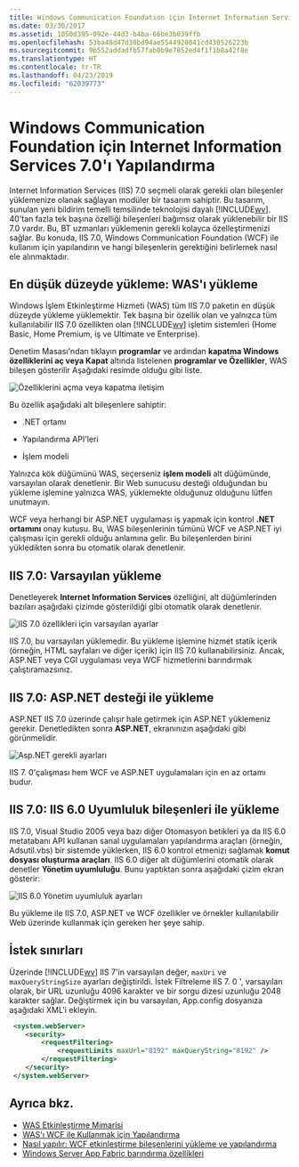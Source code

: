```yaml
---
title: Windows Communication Foundation için Internet Information Services 7.0'ı Yapılandırma
ms.date: 03/30/2017
ms.assetid: 1050d395-092e-44d3-b4ba-66be3b039ffb
ms.openlocfilehash: 53ba48d47d30bd94ae5544920041cd430526223b
ms.sourcegitcommit: 9b552addadfb57fab0b9e7852ed4f1f1b8a42f8e
ms.translationtype: HT
ms.contentlocale: tr-TR
ms.lasthandoff: 04/23/2019
ms.locfileid: "62039773"
---
```

# <a name="configuring-internet-information-services-70-for-windows-communication-foundation"></a>Windows Communication Foundation için Internet Information Services 7.0'ı Yapılandırma

Internet Information Services (IIS) 7.0 seçmeli olarak gerekli olan bileşenler yüklemenize olanak sağlayan modüler bir tasarım sahiptir. Bu tasarım, sunulan yeni bildirim temelli temsilinde teknolojisi dayalı [!INCLUDE[wv](../../../../includes/wv-md.md)]. 40'tan fazla tek başına özelliği bileşenleri bağımsız olarak yüklenebilir bir IIS 7.0 vardır. Bu, BT uzmanları yüklemenin gerekli kolayca özelleştirmenizi sağlar. Bu konuda, IIS 7.0, Windows Communication Foundation (WCF) ile kullanım için yapılandırın ve hangi bileşenlerin gerektiğini belirlemek nasıl ele alınmaktadır.

## <a name="minimal-installation-installing-was"></a>En düşük düzeyde yükleme: WAS'ı yükleme
 Windows İşlem Etkinleştirme Hizmeti (WAS) tüm IIS 7.0 paketin en düşük düzeyde yükleme yüklemektir. Tek başına bir özellik olan ve yalnızca tüm kullanılabilir IIS 7.0 özellikten olan [!INCLUDE[wv](../../../../includes/wv-md.md)] işletim sistemleri (Home Basic, Home Premium, iş ve Ultimate ve Enterprise).

 Denetim Masası'ndan tıklayın **programlar** ve ardından **kapatma Windows özelliklerini aç veya Kapat** altında listelenen **programlar ve Özellikler**, WAS bileşen gösterilir Aşağıdaki resimde olduğu gibi liste.

 ![Özelliklerini açma veya kapatma iletişim](../../../../docs/framework/wcf/feature-details/media/wcfc-turnfeaturesonoroffs.gif "wcfc_TurnFeaturesOnOrOffs")

 Bu özellik aşağıdaki alt bileşenlere sahiptir:

- .NET ortamı

- Yapılandırma API'leri

- İşlem modeli

 Yalnızca kök düğümünü WAS, seçerseniz **işlem modeli** alt düğümünde, varsayılan olarak denetlenir. Bir Web sunucusu desteği olduğundan bu yükleme işlemine yalnızca WAS, yüklemekte olduğunuz olduğunu lütfen unutmayın.

 WCF veya herhangi bir ASP.NET uygulaması iş yapmak için kontrol **.NET ortamını** onay kutusu. Bu, WAS bileşenlerinin tümünü WCF ve ASP.NET iyi çalışması için gerekli olduğu anlamına gelir. Bu bileşenlerden birini yükledikten sonra bu otomatik olarak denetlenir.

## <a name="iis-70-default-installation"></a>IIS 7.0: Varsayılan yükleme
 Denetleyerek **Internet Information Services** özelliğini, alt düğümlerinden bazıları aşağıdaki çizimde gösterildiği gibi otomatik olarak denetlenir.

 ![IIS 7.0 özellikleri için varsayılan ayarlar](../../../../docs/framework/wcf/feature-details/media/wcfc-turningfeaturesonoroff2.gif "wcfc_TurningFeaturesOnOrOff2")

 IIS 7.0, bu varsayılan yüklemedir. Bu yükleme işlemine hizmet statik içerik (örneğin, HTML sayfaları ve diğer içerik) için IIS 7.0 kullanabilirsiniz. Ancak, ASP.NET veya CGI uygulaması veya WCF hizmetlerini barındırmak çalıştıramazsınız.

## <a name="iis-70-installation-with-aspnet-support"></a>IIS 7.0: ASP.NET desteği ile yükleme
 ASP.NET IIS 7.0 üzerinde çalışır hale getirmek için ASP.NET yüklemeniz gerekir. Denetledikten sonra **ASP.NET**, ekranınızın aşağıdaki gibi görünmelidir.

 ![Asp.NET gerekli ayarları](../../../../docs/framework/wcf/feature-details/media/wcfc-trunfeaturesonoroff3s.gif "wcfc_TrunFeaturesOnOrOFf3s")

 IIS 7. 0'çalışması hem WCF ve ASP.NET uygulamaları için en az ortamı budur.

## <a name="iis-70-installation-with-iis-60-compatibility-components"></a>IIS 7.0: IIS 6.0 Uyumluluk bileşenleri ile yükleme
 IIS 7.0, Visual Studio 2005 veya bazı diğer Otomasyon betikleri ya da IIS 6.0 metatabanı API kullanan sanal uygulamaları yapılandırma araçları (örneğin, Adsutil.vbs) bir sistemde yüklerken, IIS 6.0 kontrol etmenizi sağlamak **komut dosyası oluşturma araçları**. IIS 6.0 diğer alt düğümlerini otomatik olarak denetler **Yönetim uyumluluğu**. Bunu yaptıktan sonra aşağıdaki çizim ekran gösterir:

 ![IIS 6.0 Yönetim uyumluluk ayarları](../../../../docs/framework/wcf/feature-details/media/scfc-turnfeaturesonoroff5s.gif "scfc_TurnFeaturesOnOrOff5s")

 Bu yükleme ile IIS 7.0, ASP.NET ve WCF özellikler ve örnekler kullanılabilir Web üzerinde kullanmak için gereken her şeye sahip.

## <a name="request-limits"></a>İstek sınırları
 Üzerinde [!INCLUDE[wv](../../../../includes/wv-md.md)] IIS 7'in varsayılan değer, `maxUri` ve `maxQueryStringSize` ayarları değiştirildi. İstek Filtreleme IIS 7. 0 ', varsayılan olarak, bir URL uzunluğu 4096 karakter ve bir sorgu dizesi uzunluğu 2048 karakter sağlar. Değiştirmek için bu varsayılan, App.config dosyanıza aşağıdaki XML'i ekleyin.

```xml
 <system.webServer>
    <security>
        <requestFiltering>
            <requestLimits maxUrl="8192" maxQueryString="8192" />
        </requestFiltering>
    </security>
 </system.webServer>
 ```

## <a name="see-also"></a>Ayrıca bkz.

- [WAS Etkinleştirme Mimarisi](../../../../docs/framework/wcf/feature-details/was-activation-architecture.md)
- [WAS'ı WCF ile Kullanmak için Yapılandırma](../../../../docs/framework/wcf/feature-details/configuring-the-wpa--service-for-use-with-wcf.md)
- [Nasıl yapılır: WCF etkinleştirme bileşenlerini yükleme ve yapılandırma](../../../../docs/framework/wcf/feature-details/how-to-install-and-configure-wcf-activation-components.md)
- [Windows Server App Fabric barındırma özellikleri](https://go.microsoft.com/fwlink/?LinkId=201276)
